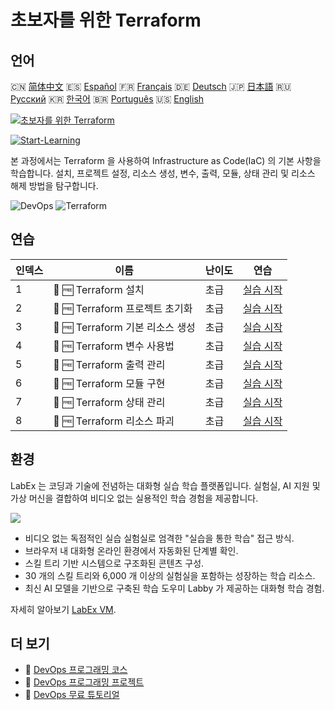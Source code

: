 # 초보자를 위한 Terraform

## 언어

🇨🇳 [简体中文](README_zh.md) 🇪🇸 [Español](README_es.md) 🇫🇷 [Français](README_fr.md) 🇩🇪 [Deutsch](README_de.md) 🇯🇵 [日本語](README_ja.md) 🇷🇺 [Русский](README_ru.md) 🇰🇷 [한국어](README_ko.md) 🇧🇷 [Português](README_pt.md) 🇺🇸 [English](README.md) 

[![초보자를 위한 Terraform](https://cover-creator.labex.io/terraform-for-beginners.png?lang=ko)](https://labex.io/ko/courses/terraform-for-beginners)

[![Start-Learning](https://img.shields.io/badge/Start-Learning-whitesmoke?style=for-the-badge)](https://labex.io/ko/courses/terraform-for-beginners)

본 과정에서는 Terraform 을 사용하여 Infrastructure as Code(IaC) 의 기본 사항을 학습합니다. 설치, 프로젝트 설정, 리소스 생성, 변수, 출력, 모듈, 상태 관리 및 리소스 해제 방법을 탐구합니다.

![DevOps](https://img.shields.io/badge/DevOps-whitesmoke?style=for-the-badge&logo=devops)
![Terraform](https://img.shields.io/badge/Terraform-whitesmoke?style=for-the-badge&logo=terraform)


## 연습

|   인덱스 | 이름                             | 난이도   | 연습                                                                                                                 |
|----------|----------------------------------|----------|----------------------------------------------------------------------------------------------------------------------|
|        1 | 📖 🆓 Terraform 설치             | 초급     | <a target='_blank' href='https://labex.io/ko/tutorials/linux-terraform-installation-632659'>실습 시작</a>            |
|        2 | 📖 🆓 Terraform 프로젝트 초기화  | 초급     | <a target='_blank' href='https://labex.io/ko/tutorials/linux-terraform-project-initialization-632662'>실습 시작</a>  |
|        3 | 📖 🆓 Terraform 기본 리소스 생성 | 초급     | <a target='_blank' href='https://labex.io/ko/tutorials/linux-terraform-basic-resource-creation-632658'>실습 시작</a> |
|        4 | 📖 🆓 Terraform 변수 사용법      | 초급     | <a target='_blank' href='https://labex.io/ko/tutorials/linux-terraform-variables-usage-632665'>실습 시작</a>         |
|        5 | 📖 🆓 Terraform 출력 관리        | 초급     | <a target='_blank' href='https://labex.io/ko/tutorials/linux-terraform-outputs-management-632661'>실습 시작</a>      |
|        6 | 📖 🆓 Terraform 모듈 구현        | 초급     | <a target='_blank' href='https://labex.io/ko/tutorials/linux-terraform-modules-implementation-632660'>실습 시작</a>  |
|        7 | 📖 🆓 Terraform 상태 관리        | 초급     | <a target='_blank' href='https://labex.io/ko/tutorials/linux-terraform-state-management-632664'>실습 시작</a>        |
|        8 | 📖 🆓 Terraform 리소스 파괴      | 초급     | <a target='_blank' href='https://labex.io/ko/tutorials/linux-terraform-resource-destruction-632663'>실습 시작</a>    |

## 환경

LabEx 는 코딩과 기술에 전념하는 대화형 실습 학습 플랫폼입니다. 실험실, AI 지원 및 가상 머신을 결합하여 비디오 없는 실용적인 학습 경험을 제공합니다.

![](https://tutorial-screenshot.getvm.io/images/vm-1725247253.png)

- 비디오 없는 독점적인 실습 실험실로 엄격한 "실습을 통한 학습" 접근 방식.
- 브라우저 내 대화형 온라인 환경에서 자동화된 단계별 확인.
- 스킬 트리 기반 시스템으로 구조화된 콘텐츠 구성.
- 30 개의 스킬 트리와 6,000 개 이상의 실험실을 포함하는 성장하는 학습 리소스.
- 최신 AI 모델을 기반으로 구축된 학습 도우미 Labby 가 제공하는 대화형 학습 경험.

자세히 알아보기 [LabEx VM](https://support.labex.io/using-labex/virtual-machine).

## 더 보기

- 🔗 [DevOps 프로그래밍 코스](https://github.com/labex-labs/awesome-programming-courses)
- 🔗 [DevOps 프로그래밍 프로젝트](https://github.com/labex-labs/awesome-programming-projects)
- 🔗 [DevOps 무료 튜토리얼](https://github.com/labex-labs/devops-free-tutorials)

